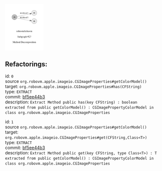 <img src=subgraph_atomic_27.svg width=25%>

## Refactorings:

id: `0`\
source `org.robovm.apple.imageio.CGImageProperties#getColorModel()`\
target: `org.robovm.apple.imageio.CGImageProperties#has(CFString)`\
type: `EXTRACT`\
commit: [bf5ee44b3](https://github.com/robovm/robovm/commit/bf5ee44b3b576e01ab09cae9f50300417b01dc07)\
description: `Extract Method public has(key CFString) : boolean extracted from public getColorModel() : CGImagePropertyColorModel in class org.robovm.apple.imageio.CGImageProperties`

id: `1`\
source `org.robovm.apple.imageio.CGImageProperties#getColorModel()`\
target: `org.robovm.apple.imageio.CGImageProperties#get(CFString,Class<T>)`\
type: `EXTRACT`\
commit: [bf5ee44b3](https://github.com/robovm/robovm/commit/bf5ee44b3b576e01ab09cae9f50300417b01dc07)\
description: `Extract Method public get(key CFString, type Class<T>) : T extracted from public getColorModel() : CGImagePropertyColorModel in class org.robovm.apple.imageio.CGImageProperties`

